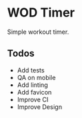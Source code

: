 # WOD Timer

Simple workout timer.

## Todos

- Add tests
- QA on mobile
- Add linting
- Add favicon
- Improve CI
- Improve Design
